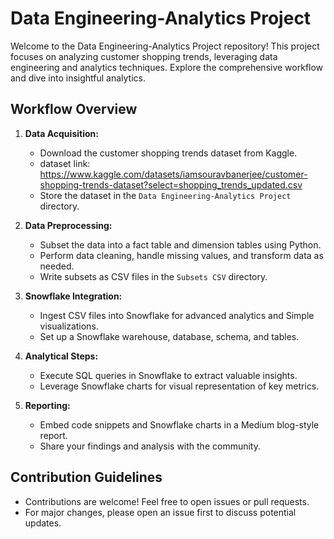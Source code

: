 # Data Engineering-Analytics Project

Welcome to the Data Engineering-Analytics Project repository! This project focuses on analyzing customer shopping trends, leveraging data engineering and analytics techniques. Explore the comprehensive workflow and dive into insightful analytics.

## Workflow Overview

1. **Data Acquisition:**
   - Download the customer shopping trends dataset from Kaggle.
   - dataset link: https://www.kaggle.com/datasets/iamsouravbanerjee/customer-shopping-trends-dataset?select=shopping_trends_updated.csv
   - Store the dataset in the `Data Engineering-Analytics Project` directory.

2. **Data Preprocessing:**
   - Subset the data into a fact table and dimension tables using Python.
   - Perform data cleaning, handle missing values, and transform data as needed.
   - Write subsets as CSV files in the `Subsets CSV` directory.

3. **Snowflake Integration:**
   - Ingest CSV files into Snowflake for advanced analytics and Simple visualizations.
   - Set up a Snowflake warehouse, database, schema, and tables.

4. **Analytical Steps:**
   - Execute SQL queries in Snowflake to extract valuable insights.
   - Leverage Snowflake charts for visual representation of key metrics.

5. **Reporting:**
   - Embed code snippets and Snowflake charts in a Medium blog-style report.
   - Share your findings and analysis with the community.




## Contribution Guidelines
- Contributions are welcome! Feel free to open issues or pull requests.
- For major changes, please open an issue first to discuss potential updates.